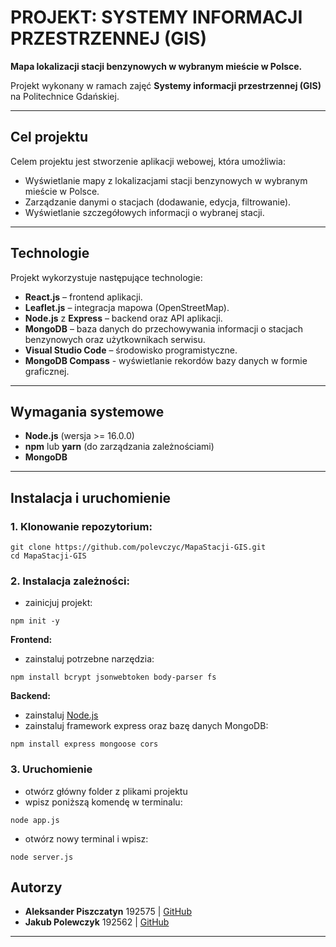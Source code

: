 ﻿# PROJEKT: SYSTEMY INFORMACJI PRZESTRZENNEJ (GIS)

**Mapa lokalizacji stacji benzynowych w wybranym mieście w Polsce.**

Projekt wykonany w ramach zajęć **Systemy informacji przestrzennej (GIS)** na Politechnice Gdańskiej.

---

## Cel projektu
Celem projektu jest stworzenie aplikacji webowej, która umożliwia:
- Wyświetlanie mapy z lokalizacjami stacji benzynowych w wybranym mieście w Polsce.
- Zarządzanie danymi o stacjach (dodawanie, edycja, filtrowanie).
- Wyświetlanie szczegółowych informacji o wybranej stacji.

---

## Technologie
Projekt wykorzystuje następujące technologie:
- **React.js** – frontend aplikacji.
- **Leaflet.js** – integracja mapowa (OpenStreetMap).
- **Node.js** z **Express** – backend oraz API aplikacji.
- **MongoDB** – baza danych do przechowywania informacji o stacjach benzynowych oraz użytkownikach serwisu.
- **Visual Studio Code** – środowisko programistyczne.
- **MongoDB Compass** - wyświetlanie rekordów bazy danych w formie graficznej.

---

## Wymagania systemowe
- **Node.js** (wersja >= 16.0.0)
- **npm** lub **yarn** (do zarządzania zależnościami)
- **MongoDB**

---

## Instalacja i uruchomienie

### 1. Klonowanie repozytorium:
```
git clone https://github.com/polevczyc/MapaStacji-GIS.git
cd MapaStacji-GIS
```

### 2. Instalacja zależności:
- zainicjuj projekt:
```
npm init -y
```
**Frontend:**
- zainstaluj potrzebne narzędzia:
```
npm install bcrypt jsonwebtoken body-parser fs
```
**Backend:**
- zainstaluj [Node.js](https://nodejs.org/en/download)
- zainstaluj framework express oraz bazę danych MongoDB:
```
npm install express mongoose cors
```

### 3. Uruchomienie
- otwórz główny folder z plikami projektu
- wpisz poniższą komendę w terminalu:
```
node app.js
```
- otwórz nowy terminal i wpisz:
```
node server.js
```

## Autorzy
- **Aleksander Piszczatyn** 192575 | [GitHub](https://github.com/apiszczatyn)
- **Jakub Polewczyk** 192562 | [GitHub](https://github.com/polevczyc)

---
